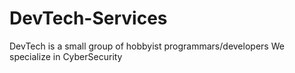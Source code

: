 # DevTech-Services

DevTech is a small group of hobbyist programmars/developers
We specialize in CyberSecurity
